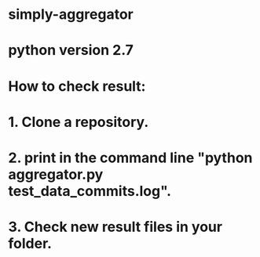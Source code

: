 # simply-aggregator

# python version 2.7

# How to check result: 
# 1. Clone a repository.
# 2. print in the command line "python aggregator.py test_data_commits.log".
# 3. Check new result files in your folder.
